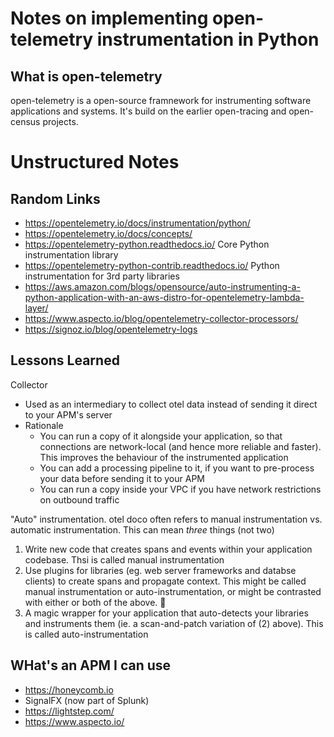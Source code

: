# Notes on implementing open-telemetry instrumentation in Python

## What is open-telemetry
open-telemetry is a open-source framnework for instrumenting software applications and systems. It's build on the earlier open-tracing and open-census projects.


# Unstructured Notes
## Random Links
* https://opentelemetry.io/docs/instrumentation/python/
* https://opentelemetry.io/docs/concepts/
* https://opentelemetry-python.readthedocs.io/ Core Python instrumentation library
* https://opentelemetry-python-contrib.readthedocs.io/ Python instrumentation for 3rd party libraries
* https://aws.amazon.com/blogs/opensource/auto-instrumenting-a-python-application-with-an-aws-distro-for-opentelemetry-lambda-layer/
* https://www.aspecto.io/blog/opentelemetry-collector-processors/
* https://signoz.io/blog/opentelemetry-logs


## Lessons Learned

Collector
* Used as an intermediary to collect otel data instead of sending it direct to your APM's server
* Rationale
  - You can run a copy of it alongside your application, so that connections are network-local (and hence more reliable and faster). This improves the behaviour of the instrumented application
  - You can add a processing pipeline to it, if you want to pre-process your data before sending it to your APM
  - You can run a copy inside your VPC if you have network restrictions on outbound traffic

"Auto" instrumentation. otel doco often refers to manual instrumentation vs. automatic instrumentation. This can mean *three* things (not two)
1. Write new code that creates spans and events within your application codebase. Thsi is called manual instrumentation
2. Use plugins for libraries (eg. web server frameworks and databse clients) to create spans and propagate context. This might be called manual instrumentation or auto-instrumentation, or might be contrasted with either or both of the above. 🤷
3. A magic wrapper for your application that auto-detects your libraries and instruments them (ie. a scan-and-patch variation of (2) above). This is called auto-instrumentation

## WHat's an APM I can use
* https://honeycomb.io
* SignalFX (now part of Splunk)
* https://lightstep.com/
* https://www.aspecto.io/
